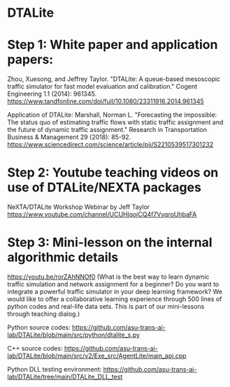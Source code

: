 # DTALite

# Step 1: White paper and application papers: 
Zhou, Xuesong, and Jeffrey Taylor. "DTALite: A queue-based mesoscopic traffic simulator for fast model evaluation and calibration." Cogent Engineering 1.1 (2014): 961345.
https://www.tandfonline.com/doi/full/10.1080/23311916.2014.961345 

Application of DTALite: 
Marshall, Norman L. "Forecasting the impossible: The status quo of estimating traffic flows with static traffic assignment and the future of dynamic traffic assignment." Research in Transportation Business & Management 29 (2018): 85-92.
https://www.sciencedirect.com/science/article/pii/S2210539517301232

# Step 2: Youtube teaching videos on use of DTALite/NEXTA packages
NeXTA/DTALite Workshop Webinar by Jeff Taylor
https://www.youtube.com/channel/UCUHlqojCQ4f7VvqroUhbaFA


# Step 3: Mini-lesson on the internal algorithmic details
https://youtu.be/rorZAhNNOf0
(What is the best way to learn dynamic traffic simulation and network assignment for a beginner? Do you want to integrate a powerful traffic simulator in your deep learning framework? We would like to offer a collaborative learning experience through 500 lines of python codes and real-life data sets. This is part of our mini-lessons through teaching dialog.) 

Python source codes: https://github.com/asu-trans-ai-lab/DTALite/blob/main/src/python/dtalite_s.py 

C++ source codes: https://github.com/asu-trans-ai-lab/DTALite/blob/main/src/v2/Exe_src/AgentLite/main_api.cpp 

Python DLL testing environment: https://github.com/asu-trans-ai-lab/DTALite/tree/main/DTALite_DLL_test
